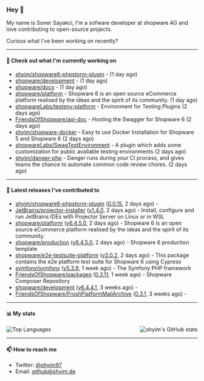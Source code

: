 ### Hey 👋

My name is Soner Sayakci, I'm a sofware developer at shopware AG and love contributing to open-source projects.

Curious what I've been working on recently?

---

#### 👷 Check out what I'm currently working on

- [shyim/shopware6-phpstorm-plugin](https://github.com/shyim/shopware6-phpstorm-plugin) -  (1 day ago)
- [shopware/development](https://github.com/shopware/development) -  (1 day ago)
- [shopware/docs](https://github.com/shopware/docs) -  (1 day ago)
- [shopware/platform](https://github.com/shopware/platform) - Shopware 6 is an open source eCommerce platform realised by the ideas and the spirit of its community. (1 day ago)
- [shopwareLabs/testenv-platform](https://github.com/shopwareLabs/testenv-platform) - Environment for Testing Plugins (2 days ago)
- [FriendsOfShopware/api-doc](https://github.com/FriendsOfShopware/api-doc) - Hosting the Swagger for Shopware 6 (2 days ago)
- [shyim/shopware-docker](https://github.com/shyim/shopware-docker) - Easy to use Docker Installation for Shopware 5 and Shopware 6 (2 days ago)
- [shopwareLabs/SwagTestEnvironment](https://github.com/shopwareLabs/SwagTestEnvironment) - A plugin which adds some customization for public available testing environments (2 days ago)
- [shyim/danger-php](https://github.com/shyim/danger-php) - Danger runs during your CI process, and gives teams the chance to automate common code review chores. (2 days ago)

---

#### 🔭 Latest releases I've contributed to

- [shyim/shopware6-phpstorm-plugin](https://github.com/shyim/shopware6-phpstorm-plugin) ([0.0.15](https://github.com/shyim/shopware6-phpstorm-plugin/releases/tag/0.0.15), 2 days ago) - 
- [JetBrains/projector-installer](https://github.com/JetBrains/projector-installer) ([v1.4.0](https://github.com/JetBrains/projector-installer/releases/tag/v1.4.0), 2 days ago) - Install, configure and run JetBrains IDEs with Projector Server on Linux or in WSL
- [shopware/platform](https://github.com/shopware/platform) ([v6.4.5.0](https://github.com/shopware/platform/releases/tag/v6.4.5.0), 2 days ago) - Shopware 6 is an open source eCommerce platform realised by the ideas and the spirit of its community.
- [shopware/production](https://github.com/shopware/production) ([v6.4.5.0](https://github.com/shopware/production/releases/tag/v6.4.5.0), 2 days ago) - Shopware 6 production template
- [shopware/e2e-testsuite-platform](https://github.com/shopware/e2e-testsuite-platform) ([v3.0.2](https://github.com/shopware/e2e-testsuite-platform/releases/tag/v3.0.2), 2 days ago) - This package contains the e2e platform test suite for Shopware 6 using Cypress
- [symfony/symfony](https://github.com/symfony/symfony) ([v5.3.9](https://github.com/symfony/symfony/releases/tag/v5.3.9), 1 week ago) - The Symfony PHP framework
- [FriendsOfShopware/packages](https://github.com/FriendsOfShopware/packages) ([0.3.11](https://github.com/FriendsOfShopware/packages/releases/tag/0.3.11), 1 week ago) - Shopware Composer Repository
- [shopware/development](https://github.com/shopware/development) ([v6.4.4.1](https://github.com/shopware/development/releases/tag/v6.4.4.1), 3 weeks ago) - 
- [FriendsOfShopware/FroshPlatformMailArchive](https://github.com/FriendsOfShopware/FroshPlatformMailArchive) ([0.3.1](https://github.com/FriendsOfShopware/FroshPlatformMailArchive/releases/tag/0.3.1), 3 weeks ago) - 

---

#### 📊 My stats

<img align="right" alt="shyim's GitHub stats" src="https://github-readme-stats.vercel.app/api?username=shyim&count_private=1&show_icons=true&" />

![Top Languages](https://github-readme-stats.vercel.app/api/top-langs/?username=shyim)

---

#### 📫 How to reach me

- Twitter: [@shyim97](https://twitter.com/shyim97)
- Email: [github@shyim.de](mailto://github@shyim.de)
